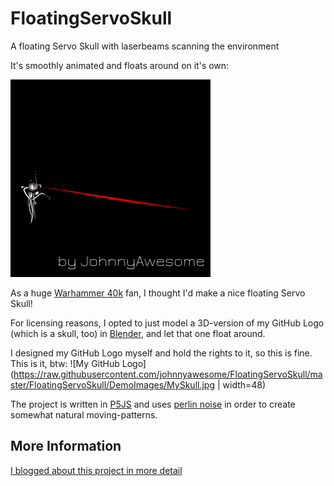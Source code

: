 # FloatingServoSkull

A floating Servo Skull with laserbeams scanning the environment

It's smoothly animated and floats around on it's own:

 ![Floating Skull](https://raw.githubusercontent.com/johnnyawesome/FloatingServoSkull/master/FloatingServoSkull/DemoImages/FloatingServoSkull.gif)
 
 As a huge [Warhammer 40k](https://en.wikipedia.org/wiki/Warhammer_40,000) fan, I thought I'd make a nice floating Servo Skull!
 
 For licensing reasons, I opted to just model a 3D-version of my GitHub Logo (which is a skull, too) in [Blender](https://www.blender.org/), and let that one float around.
 
 I designed my GitHub Logo myself and hold the rights to it, so this is fine. This is it, btw:
 ![My GitHub Logo](https://raw.githubusercontent.com/johnnyawesome/FloatingServoSkull/master/FloatingServoSkull/DemoImages/MySkull.jpg | width=48)

The project is written in [P5JS](https://p5js.org/) and uses [perlin noise](https://p5js.org/reference/#/p5/noise) in order to create somewhat natural moving-patterns.
 
 ## More Information

[I blogged about this project in more detail](https://breaksome.tech/coding-a-floating-servo-skull/)
